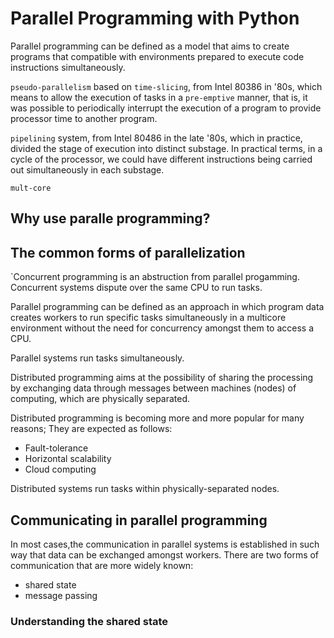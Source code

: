 # Parallel Programming with Python

Parallel programming can be defined as a model that aims to create programs 
that compatible with environments prepared to execute code instructions 
simultaneously.

`pseudo-parallelism` based on `time-slicing`, from Intel 80386 in \'80s, which 
means to allow the execution of tasks in a `pre-emptive` manner, that is,
it was possible to periodically interrupt the execution of a program to 
provide processor time to another program.


`pipelining` system, from Intel 80486 in the late \'80s, which in practice,
divided the stage of execution into distinct substage. In practical terms,
in a cycle of the processor, we could have different instructions being 
carried out simultaneously in each substage.


`mult-core`


## Why use paralle programming?

## The common forms of parallelization

`Concurrent programming is an abstruction from parallel progamming. Concurrent
 systems dispute over the same CPU to run tasks.

 Parallel programming can be defined as an approach in which program data 
 creates workers to run specific tasks simultaneously in a multicore 
 environment without the need for concurrency amongst them to access a CPU.

 Parallel systems run tasks simultaneously.

 Distributed programming aims at the possibility of sharing the processing 
 by exchanging data through messages between machines (nodes) of computing,
 which are physically separated.

 Distributed programming is becoming more and more popular for many reasons;
 They are expected as follows:
 
 * Fault-tolerance
 * Horizontal scalability
 * Cloud computing

 Distributed systems run tasks within physically-separated nodes.

 ## Communicating in parallel programming

 In most cases,the communication in parallel systems is established in such 
 way that data can be exchanged amongst workers. There are two forms of 
 communication that are more widely known:

 * shared state
 * message passing

### Understanding the shared state

